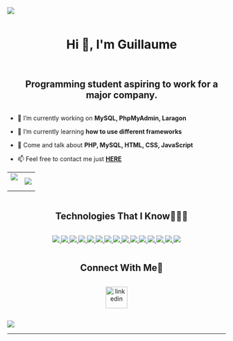   <!--horizontal divider(gradiant)-->
<img src="https://user-images.githubusercontent.com/73097560/115834477-dbab4500-a447-11eb-908a-139a6edaec5c.gif">
<!--h1 without bottom border-->
<div id="user-content-toc">
  <ul align="center">
    <summary><h1 style="display: inline-block">Hi 👋, I'm Guillaume</h1></summary>
  </ul>
</div>
<!--h2 without bottom border-->
<div id="user-content-toc">
  <ul align="center">
    <summary><h2 style="display: inline-block">Programming student aspiring to work for a major company.</h2></summary>
  </ul>
</div>
<!--Intro start-->
<ul>
<li>
<p>🔭 I’m currently working on <strong>MySQL, PhpMyAdmin, Laragon</strong></p>
</li>
<li>
<p>🌱 I’m currently learning <strong>how to use different frameworks</strong></p>
</li>
<!-- <li>
<p>☁️ I’ve keen interest in cloud computing. So,I’m learning <strong>AWS</strong></p>
</li> -->
<li>
<p>💬 Come and talk about <strong>PHP, MySQL, HTML, CSS, JavaScript</strong></p>
</li>
<li>
<p>📫 Feel free to contact me just <strong><a href="mailto:goizetg@gmail.com">HERE</a></strong></p>
</li>
</ul>
<!--Intro end-->
<!--- stats & Trophy (start) -->
<p align="center">
  <!--- stats (start) -->
</p>
<table align="center">
<tbody><tr border="none">
<td width="50%" align="center">
  <img align="center" src="https://github-readme-stats.vercel.app/api?username=GuillaumeGOIZET&theme=dark&show_icons=true&count_private=true">
  <br><br>
<!--   <img title="🔥 Get streak stats for your profile at git.io/streak-stats" alt="Mark streak" src="https://github-readme-streak-stats.herokuapp.com/?user=Marc-AntoineMarie&theme=dark&hide_border=false"> -->
</td><td width="50%" align="center">
  <img align="center" src="https://github-readme-stats.anuraghazra1.vercel.app/api/top-langs/?username=GuillaumeGOIZET&theme=dark&hide_border=false&no-bg=true&no-frame=true&langs_count=10">
  </td>
</tr>
</tbody></table>
<!--- stats (end) -->
<!--- trophy (start) -->
<!-- <div align="center">
  <a href="https://github.com/ryo-ma/github-profile-trophy" title="Go to Source">
       <img align="center" width="84%" src="https://github-profile-trophy.vercel.app/?username=Marc-AntoineMarie&theme=radical&row=1&column=7&margin-h=15&margin-w=5&no-bg=true" alt="TROPHY">
    </a>
</div> -->
<!--- trophy (start) -->
<p></p>        
<!--- stats (end) -->
<!--h1 without bottom border-->
<div id="user-content-toc">
  <ul align="center">
    <summary><h2 style="display: inline-block">Technologies That I Know👨🏻‍💻</h2></summary>
  </ul>
</div>
<!--tech stack icons-->
<p align="center">
  <a href="https://www.php.net/">
    <img src="https://skillicons.dev/icons?i=php&perline=14">
  </a>
  <a href="https://www.javascript.com/">
    <img src="https://skillicons.dev/icons?i=js&perline=14">
  </a>
  <a href="https://html.com/">
    <img src="https://skillicons.dev/icons?i=html&perline=14">
  </a>
  <a href="https://skillicons.dev">
    <img src="https://skillicons.dev/icons?i=css&perline=14">
  </a>
  <a href="https://skillicons.dev">
    <img src="https://skillicons.dev/icons?i=php,js,html,css,mysql,linux,windows,wordpress,obsidian,bash,debian,docker,git,github,vscode&perline=14">
  </a>
  <a href="https://skillicons.dev">
    <img src="https://skillicons.dev/icons?i=php,js,html,css,mysql,linux,windows,wordpress,obsidian,bash,debian,docker,git,github,vscode&perline=14">
  </a>
  <a href="https://skillicons.dev">
    <img src="https://skillicons.dev/icons?i=php,js,html,css,mysql,linux,windows,wordpress,obsidian,bash,debian,docker,git,github,vscode&perline=14">
  </a>
  <a href="https://skillicons.dev">
    <img src="https://skillicons.dev/icons?i=php,js,html,css,mysql,linux,windows,wordpress,obsidian,bash,debian,docker,git,github,vscode&perline=14">
  </a>
  <a href="https://skillicons.dev">
    <img src="https://skillicons.dev/icons?i=php,js,html,css,mysql,linux,windows,wordpress,obsidian,bash,debian,docker,git,github,vscode&perline=14">
  </a>
  <a href="https://skillicons.dev">
    <img src="https://skillicons.dev/icons?i=php,js,html,css,mysql,linux,windows,wordpress,obsidian,bash,debian,docker,git,github,vscode&perline=14">
  </a>
  <a href="https://skillicons.dev">
    <img src="https://skillicons.dev/icons?i=php,js,html,css,mysql,linux,windows,wordpress,obsidian,bash,debian,docker,git,github,vscode&perline=14">
  </a>
  <a href="https://skillicons.dev">
    <img src="https://skillicons.dev/icons?i=php,js,html,css,mysql,linux,windows,wordpress,obsidian,bash,debian,docker,git,github,vscode&perline=14">
  </a>
  <a href="https://skillicons.dev">
    <img src="https://skillicons.dev/icons?i=php,js,html,css,mysql,linux,windows,wordpress,obsidian,bash,debian,docker,git,github,vscode&perline=14">
  </a>
  <a href="https://skillicons.dev">
    <img src="https://skillicons.dev/icons?i=php,js,html,css,mysql,linux,windows,wordpress,obsidian,bash,debian,docker,git,github,vscode&perline=14">
  </a>
  <a href="https://skillicons.dev">
    <img src="https://skillicons.dev/icons?i=php,js,html,css,mysql,linux,windows,wordpress,obsidian,bash,debian,docker,git,github,vscode&perline=14">
  </a>
</p>
<!-- Connect with me -->
<!--h2 without bottom border-->
<div id="user-content-toc">
  <ul align="center">
    <summary><h2 style="display: inline-block">Connect With Me🤝</h2></summary>
  </ul>
</div>
<!--icons and links-->
<p align="center">
<a href="https://www.linkedin.com/in/guillaume-goizet-2b29b0298/" target="blank"><img align="center" src="https://user-images.githubusercontent.com/88904952/234979284-68c11d7f-1acc-4f0c-ac78-044e1037d7b0.png" alt="linkedin" height="50" width="50"></a>
<!-- <a href="https://twitter.com/1010nishant" target="blank"><img align="center" src="https://user-images.githubusercontent.com/88904952/234980676-61bfb021-ecc8-48f7-88e6-34c1b06c4a58.png" alt="twitter" height="50" width="50"></a>  -->
<!-- <a href="https://www.instagram.com/nishant.jangir.1010/" target="blank"><img align="center" src="https://user-images.githubusercontent.com/88904952/234981169-2dd1e58f-4b7e-468c-8213-034ba62156c3.png" alt="instagram" height="50" width="50"></a> -->
<!-- <a href="https://1010nishant.hashnode.dev/" target="blank"><img align="center" src="https://user-images.githubusercontent.com/88904952/234982196-562aea17-5532-4550-8c08-1c7cb994a541.png" alt="hashnode" height="50" width="50"></a> -->
<!-- <a href="https://discord.gg/UjwKkJsXsf" target="blank"><img align="center" src="https://user-images.githubusercontent.com/88904952/234982627-019fd336-6248-453c-9b05-97c13fd1d207.png" alt="discord" height="50" width="50"></a> -->
</p>
<!--profile visit count-->
<div align="center">
<p><a href="https://visitcount.itsvg.in"><img src="https://visitcount.itsvg.in/api?id=1010nishant&amp;icon=3&amp;color=6" alt=""></a></p>
</div>
<!--horizontal divider(gradiant)-->
<img src="https://user-images.githubusercontent.com/73097560/115834477-dbab4500-a447-11eb-908a-139a6edaec5c.gif">
<hr>
